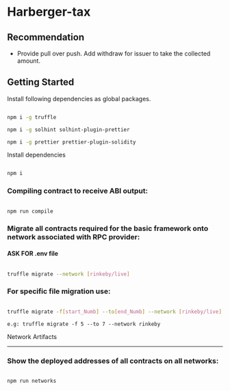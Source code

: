 # Harberger-tax

## Recommendation

 - Provide pull over push. Add withdraw for issuer to take the collected amount.
 

## Getting Started

  

Install following dependencies as global packages.

  

```sh

npm i -g truffle

npm i -g solhint solhint-plugin-prettier

npm i -g prettier prettier-plugin-solidity

```

Install dependencies

  

```sh

npm i

```

  

### Compiling contract to receive ABI output:

  

```bash

npm run compile

```

  

### Migrate all contracts required for the basic framework onto network associated with RPC provider:

  

#### ASK FOR .env file

  

```bash

truffle migrate --network [rinkeby/live]

```

### For specific file migration use:

```bash

truffle migrate -f[start_Numb] --to[end_Numb] --network [rinkeby/live]

```

`e.g: truffle migrate -f 5 --to 7 --network rinkeby`

  

Network Artifacts

-----------------

  

### Show the deployed addresses of all contracts on all networks:

  

```bash

npm run networks

```

  
